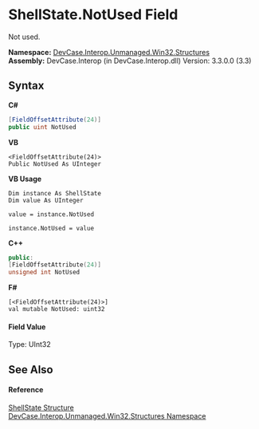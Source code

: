 # ShellState.NotUsed Field
 

Not used.

**Namespace:**&nbsp;<a href="N_DevCase_Interop_Unmanaged_Win32_Structures">DevCase.Interop.Unmanaged.Win32.Structures</a><br />**Assembly:**&nbsp;DevCase.Interop (in DevCase.Interop.dll) Version: 3.3.0.0 (3.3)

## Syntax

**C#**<br />
``` C#
[FieldOffsetAttribute(24)]
public uint NotUsed
```

**VB**<br />
``` VB
<FieldOffsetAttribute(24)>
Public NotUsed As UInteger
```

**VB Usage**<br />
``` VB Usage
Dim instance As ShellState
Dim value As UInteger

value = instance.NotUsed

instance.NotUsed = value
```

**C++**<br />
``` C++
public:
[FieldOffsetAttribute(24)]
unsigned int NotUsed
```

**F#**<br />
``` F#
[<FieldOffsetAttribute(24)>]
val mutable NotUsed: uint32
```


#### Field Value
Type: UInt32

## See Also


#### Reference
<a href="T_DevCase_Interop_Unmanaged_Win32_Structures_ShellState">ShellState Structure</a><br /><a href="N_DevCase_Interop_Unmanaged_Win32_Structures">DevCase.Interop.Unmanaged.Win32.Structures Namespace</a><br />